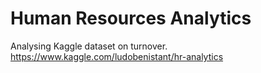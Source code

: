 # Human Resources Analytics
Analysing Kaggle dataset on turnover.
https://www.kaggle.com/ludobenistant/hr-analytics
